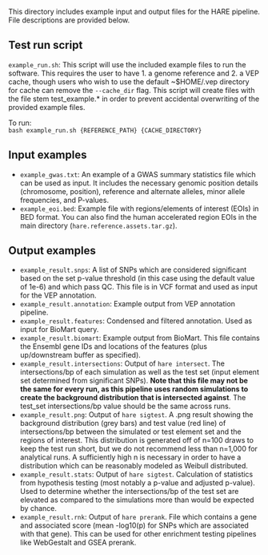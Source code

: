 This directory includes example input and output files for the HARE pipeline. File descriptions are provided below.

## Test run script
`example_run.sh`: This script will use the included example files to run the software. This requires the user to have 1. a genome reference and 2. a VEP cache, though users who wish to use the default ~$HOME/.vep directory for cache can remove the `--cache_dir` flag. This script will create files with the file stem test_example.* in order to prevent accidental overwriting of the provided example files.

To run:  
`bash example_run.sh {REFERENCE_PATH} {CACHE_DIRECTORY}`

## Input examples
- `example_gwas.txt`: An example of a GWAS summary statistics file which can be used as input. It includes the necessary genomic position details (chromosome, position), reference and alternate alleles, minor allele frequencies, and P-values.
- `example_eoi.bed`: Example file with regions/elements of interest (EOIs) in BED format. You can also find the human accelerated region EOIs in the main directory (`hare.reference.assets.tar.gz`).

## Output examples
- `example_result.snps`: A list of SNPs which are considered significant based on the set p-value threshold (in this case using the default value of 1e-6) and which pass QC. This file is in VCF format and used as input for the VEP annotation.
- `example_result.annotation`: Example output from VEP annotation pipeline.
- `example_result.features`: Condensed and filtered annotation. Used as input for BioMart query.
- `example_result.biomart`: Example output from BioMart. This file contains the Ensembl gene IDs and locations of the features (plus up/downstream buffer as specified).
- `example_result.intersections`: Output of `hare intersect`. The intersections/bp of each simulation as well as the test set (input element set determined from significant SNPs). **Note that this file may not be the same for every run, as this pipeline uses random simulations to create the background distribution that is intersected against**. The test_set intersections/bp value should be the same across runs.
- `example_result.png`: Output of `hare sigtest`. A .png result showing the background distribution (grey bars) and test value (red line) of intersections/bp between the simulated or test element set and the regions of interest. This distribution is generated off of n=100 draws to keep the test run short, but we do not recommend less than n=1,000 for analytical runs. A sufficiently high n is necessary in order to have a distribution which can be reasonably modeled as Weibull distributed.
- `example_result.stats`: Output of `hare sigtest`. Calculation of statistics from hypothesis testing (most notably a p-value and adjusted p-value). Used to determine whether the intersections/bp of the test set are elevated as compared to the simulations more than would be expected by chance.
- `example_result.rnk`: Output of `hare prerank`. File which contains a gene and associated score (mean -log10(p) for SNPs which are associated with that gene). This can be used for other enrichment testing pipelines like WebGestalt and GSEA prerank.
